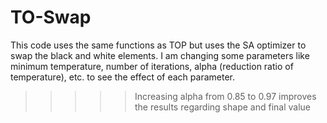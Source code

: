 # TO-Swap
This code uses the same functions as TOP but uses the SA optimizer to swap the black and white elements. 
I am changing some parameters like minimum temperature, number of iterations, alpha (reduction ratio of temperature), etc. to see the effect of each parameter. 
>>>>> Increasing alpha from 0.85 to 0.97 improves the results regarding shape and final value
